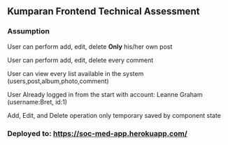 ## Kumparan Frontend Technical Assessment

### Assumption

User can perform add, edit, delete <b>Only</b> his/her own post<br>

User can perform add, edit, delete every comment<br>

User can view every list available in the system (users,post,album,photo,comment)

User Already logged in from the start with account: Leanne Graham (username:Bret, id:1)<br>

Add, Edit, and Delete operation only temporary saved by component state

### Deployed to: https://soc-med-app.herokuapp.com/

